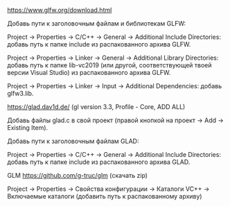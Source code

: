 https://www.glfw.org/download.html

Добавь пути к заголовочным файлам и библиотекам GLFW:

Project -> Properties -> C/C++ -> General -> Additional Include Directories: добавь путь к папке include из распакованного архива GLFW.

Project -> Properties -> Linker -> General -> Additional Library Directories: добавь путь к папке lib-vc2019 (или другой, соответствующей твоей версии Visual Studio) из распакованного архива GLFW.

Project -> Properties -> Linker -> Input -> Additional Dependencies: добавь glfw3.lib.



https://glad.dav1d.de/ (gl version 3.3, Profile - Core, ADD ALL)

Добавь файлы glad.c в свой проект (правой кнопкой на проект -> Add -> Existing Item).

Добавь пути к заголовочным файлам GLAD:

Project -> Properties -> C/C++ -> General -> Additional Include Directories: добавь путь к папке include из распакованного архива GLAD.


GLM
https://github.com/g-truc/glm (скачать zip)

Project -> Properties -> Свойства конфигурации -> Каталоги VC++ -> Включаемые каталоги (добавить путь к распакованному архиву)
